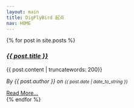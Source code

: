 ```yaml
---
layout: main
title: DigFlyBird 起点
nav: HOME
---
```

{% for post in site.posts %}
<div class="row">
  <div class="col-lg-12">
    <h3><em><a href="{{ post.url }}">{{ post.title }}</a></em></h3>
    <p>{{ post.content | truncatewords: 200}}</p>
    <p><em>By {{ post.author }} on <small>{{ post.date | date_to_string }}</small></em></p>
    <a href="{{ post.url }}">Read More...</a>
  </div>
</div>
{% endfor %}
